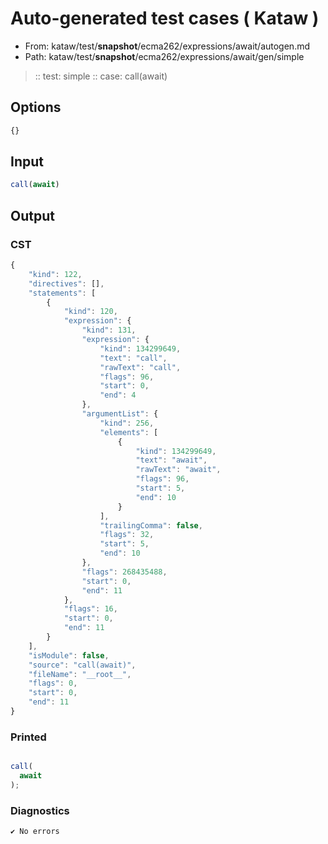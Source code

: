 # Auto-generated test cases ( Kataw )
- From: kataw/test/__snapshot__/ecma262/expressions/await/autogen.md
- Path: kataw/test/__snapshot__/ecma262/expressions/await/gen/simple
> :: test: simple
> :: case: call(await)
## Options

`````js
{}
`````
## Input

`````js
call(await)
`````
## Output

### CST

```javascript
{
    "kind": 122,
    "directives": [],
    "statements": [
        {
            "kind": 120,
            "expression": {
                "kind": 131,
                "expression": {
                    "kind": 134299649,
                    "text": "call",
                    "rawText": "call",
                    "flags": 96,
                    "start": 0,
                    "end": 4
                },
                "argumentList": {
                    "kind": 256,
                    "elements": [
                        {
                            "kind": 134299649,
                            "text": "await",
                            "rawText": "await",
                            "flags": 96,
                            "start": 5,
                            "end": 10
                        }
                    ],
                    "trailingComma": false,
                    "flags": 32,
                    "start": 5,
                    "end": 10
                },
                "flags": 268435488,
                "start": 0,
                "end": 11
            },
            "flags": 16,
            "start": 0,
            "end": 11
        }
    ],
    "isModule": false,
    "source": "call(await)",
    "fileName": "__root__",
    "flags": 0,
    "start": 0,
    "end": 11
}
```

### Printed

```javascript

call(
  await
);
```

### Diagnostics

```javascript
✔ No errors
```

